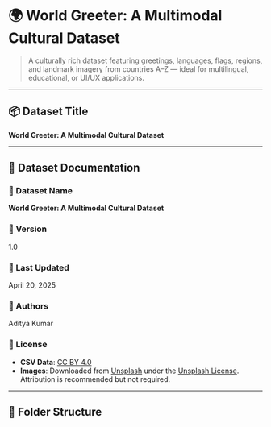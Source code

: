 # 🌍 World Greeter: A Multimodal Cultural Dataset

> A culturally rich dataset featuring greetings, languages, flags, regions, and landmark imagery from countries A–Z — ideal for multilingual, educational, or UI/UX applications.

---

## 📦 Dataset Title  
**World Greeter: A Multimodal Cultural Dataset**

---

## 📝 Dataset Documentation

### 📌 Dataset Name
**World Greeter: A Multimodal Cultural Dataset**

### 📄 Version
1.0

### 📅 Last Updated
April 20, 2025

### 👤 Authors
Aditya Kumar

### 📜 License
- **CSV Data**: [CC BY 4.0](https://creativecommons.org/licenses/by/4.0/)
- **Images**: Downloaded from [Unsplash](https://unsplash.com) under the [Unsplash License](https://unsplash.com/license). Attribution is recommended but not required.

---

## 📁 Folder Structure


